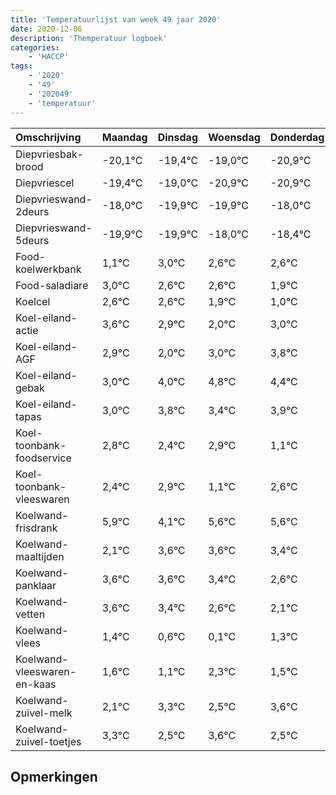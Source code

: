 ```yaml
---
title: 'Temperatuurlijst van week 49 jaar 2020'
date: 2020-12-06
description: 'Themperatuur logboek'
categories:
    - 'HACCP'
tags:
    - '2020'
    - '49'
    - '202049'
    - 'temperatuur'
---
```

|Omschrijving|Maandag|Dinsdag|Woensdag|Donderdag|Vrijdag|Zaterdag|Zondag|
|:---|:---|:---|:---|:---|:---|:---|:---|
|Diepvriesbak-brood|-20,1°C|-19,4°C|-19,0°C|-20,9°C|-20,9°C|-19,0°C|-19,4°C|
|Diepvriescel|-19,4°C|-19,0°C|-20,9°C|-20,9°C|-19,0°C|-19,4°C|-19,4°C|
|Diepvrieswand-2deurs|-18,0°C|-19,9°C|-19,9°C|-18,0°C|-18,4°C|-18,4°C|-19,1°C|
|Diepvrieswand-5deurs|-19,9°C|-19,9°C|-18,0°C|-18,4°C|-18,4°C|-19,1°C|-20,0°C|
|Food-koelwerkbank|1,1°C|3,0°C|2,6°C|2,6°C|1,9°C|1,0°C|2,0°C|
|Food-saladiare|3,0°C|2,6°C|2,6°C|1,9°C|1,0°C|2,0°C|2,8°C|
|Koelcel|2,6°C|2,6°C|1,9°C|1,0°C|2,0°C|2,8°C|2,4°C|
|Koel-eiland-actie|3,6°C|2,9°C|2,0°C|3,0°C|3,8°C|3,4°C|3,9°C|
|Koel-eiland-AGF|2,9°C|2,0°C|3,0°C|3,8°C|3,4°C|3,9°C|2,1°C|
|Koel-eiland-gebak|3,0°C|4,0°C|4,8°C|4,4°C|4,9°C|3,1°C|4,6°C|
|Koel-eiland-tapas|3,0°C|3,8°C|3,4°C|3,9°C|2,1°C|3,6°C|3,6°C|
|Koel-toonbank-foodservice|2,8°C|2,4°C|2,9°C|1,1°C|2,6°C|2,6°C|2,4°C|
|Koel-toonbank-vleeswaren|2,4°C|2,9°C|1,1°C|2,6°C|2,6°C|2,4°C|1,6°C|
|Koelwand-frisdrank|5,9°C|4,1°C|5,6°C|5,6°C|5,4°C|4,6°C|4,1°C|
|Koelwand-maaltijden|2,1°C|3,6°C|3,6°C|3,4°C|2,6°C|2,1°C|3,3°C|
|Koelwand-panklaar|3,6°C|3,6°C|3,4°C|2,6°C|2,1°C|3,3°C|2,5°C|
|Koelwand-vetten|3,6°C|3,4°C|2,6°C|2,1°C|3,3°C|2,5°C|3,6°C|
|Koelwand-vlees|1,4°C|0,6°C|0,1°C|1,3°C|0,5°C|1,6°C|0,5°C|
|Koelwand-vleeswaren-en-kaas|1,6°C|1,1°C|2,3°C|1,5°C|2,6°C|1,5°C|2,5°C|
|Koelwand-zuivel-melk|2,1°C|3,3°C|2,5°C|3,6°C|2,5°C|3,5°C|2,1°C|
|Koelwand-zuivel-toetjes|3,3°C|2,5°C|3,6°C|2,5°C|3,5°C|2,1°C|3,0°C|

## Opmerkingen


